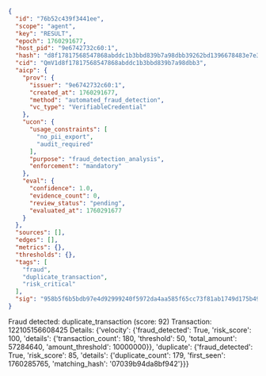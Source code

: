 ```json
{
  "id": "76b52c439f3441ee",
  "scope": "agent",
  "key": "RESULT",
  "epoch": 1760291677,
  "host_pid": "9e6742732c60:1",
  "hash": "d8f17817568547868abddc1b3bbd839b7a98dbb39262bd1396678483e7e3ae80",
  "cid": "QmV1d8f17817568547868abddc1b3bbd839b7a98dbb3",
  "aicp": {
    "prov": {
      "issuer": "9e6742732c60:1",
      "created_at": 1760291677,
      "method": "automated_fraud_detection",
      "vc_type": "VerifiableCredential"
    },
    "ucon": {
      "usage_constraints": [
        "no_pii_export",
        "audit_required"
      ],
      "purpose": "fraud_detection_analysis",
      "enforcement": "mandatory"
    },
    "eval": {
      "confidence": 1.0,
      "evidence_count": 0,
      "review_status": "pending",
      "evaluated_at": 1760291677
    }
  },
  "sources": [],
  "edges": [],
  "metrics": {},
  "thresholds": {},
  "tags": [
    "fraud",
    "duplicate_transaction",
    "risk_critical"
  ],
  "sig": "958b5f6b5bdb97e4d92999240f5972da4aa585f65cc73f81ab1749d175b49cb3"
}
```

Fraud detected: duplicate_transaction (score: 92)
Transaction: 122105156608425
Details: {'velocity': {'fraud_detected': True, 'risk_score': 100, 'details': {'transaction_count': 180, 'threshold': 50, 'total_amount': 57284640, 'amount_threshold': 10000000}}, 'duplicate': {'fraud_detected': True, 'risk_score': 85, 'details': {'duplicate_count': 179, 'first_seen': 1760285765, 'matching_hash': '07039b94da8bf942'}}}